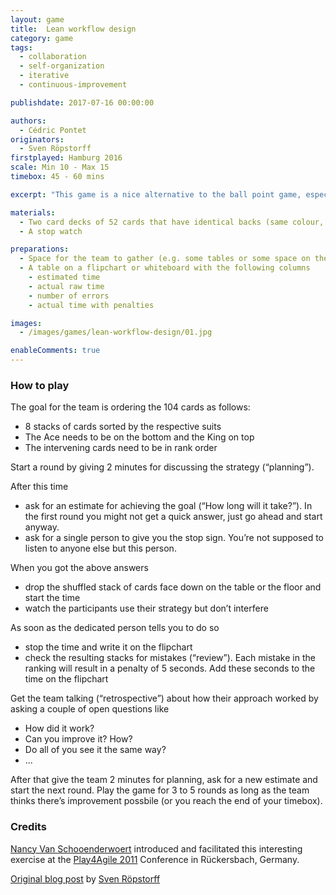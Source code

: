 ```yaml
---
layout: game
title:  Lean workflow design
category: game
tags:
  - collaboration
  - self-organization
  - iterative
  - continuous-improvement

publishdate: 2017-07-16 00:00:00

authors: 
  - Cédric Pontet
originators: 
  - Sven Röpstorff
firstplayed: Hamburg 2016
scale: Min 10 - Max 15
timebox: 45 - 60 mins

excerpt: "This game is a nice alternative to the ball point game, especially when you are travelling. The goal of this exercise is to create and improve a workflow using some of the well known agile techniques like Sprint Planning, Timeboxing, Retrospectives."

materials:
  - Two card decks of 52 cards that have identical backs (same colour, same pattern, etc.)
  - A stop watch

preparations:
  - Space for the team to gather (e.g. some tables or some space on the floor)
  - A table on a flipchart or whiteboard with the following columns
    - estimated time
    - actual raw time
    - number of errors
    - actual time with penalties

images:
  - /images/games/lean-workflow-design/01.jpg

enableComments: true
---
```


### How to play

The goal for the team is ordering the 104 cards as follows:

* 8 stacks of cards sorted by the respective suits
* The Ace needs to be on the bottom and the King on top
* The intervening cards need to be in rank order

Start a round by giving 2 minutes for discussing the strategy (“planning”). 

After this time
* ask for an estimate for achieving the goal (“How long will it take?”). In the first round you might not get a quick answer, just go ahead and start anyway.
* ask for a single person to give you the stop sign. You’re not supposed to listen to anyone else but this person.

When you got the above answers
* drop the shuffled stack of cards face down on the table or the floor and start the time
* watch the participants use their strategy but don’t interfere

As soon as the dedicated person tells you to do so
* stop the time and write it on the flipchart
* check the resulting stacks for mistakes (“review”). Each mistake in the ranking will result in a penalty of 5 seconds. Add these seconds to the time on the flipchart


Get the team talking (“retrospective”) about how their approach worked by asking a couple of open questions like
* How did it work?
* Can you improve it? How?
* Do all of you see it the same way?
* ...

After that give the team 2 minutes for planning, ask for a new estimate and start the next round. Play the game for 3 to 5 rounds as long as the team thinks there’s improvement possbile (or you reach the end of your timebox).


### Credits

 [Nancy Van Schooenderwoert](https://www.linkedin.com/in/nancy-van-schooenderwoert-37882) introduced and facilitated this interesting exercise at the [Play4Agile 2011](http://p4a11.pbworks.com/w/page/29184741/Home) Conference in Rückersbach, Germany.

 [Original blog post](http://agiletransparency.com/lean-workflow-design-game/) by [Sven Röpstorff](/players/sven-ropstorff)